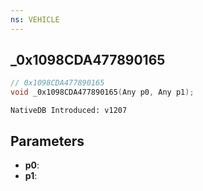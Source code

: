 ```yaml
---
ns: VEHICLE
---
```

## _0x1098CDA477890165

```c
// 0x1098CDA477890165
void _0x1098CDA477890165(Any p0, Any p1);
```

```
NativeDB Introduced: v1207
```

## Parameters
* **p0**:
* **p1**:
